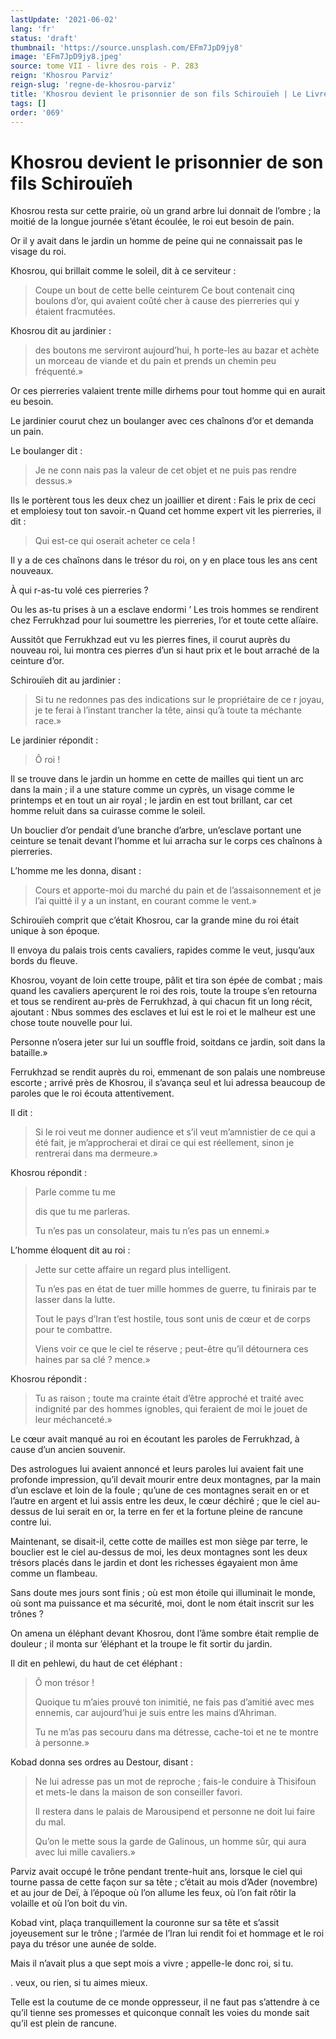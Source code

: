 ```yaml
---
lastUpdate: '2021-06-02'
lang: 'fr'
status: 'draft'
thumbnail: 'https://source.unsplash.com/EFm7JpD9jy8'
image: 'EFm7JpD9jy8.jpeg'
source: tome VII - livre des rois - P. 283
reign: 'Khosrou Parviz'
reign-slug: 'regne-de-khosrou-parviz'
title: 'Khosrou devient le prisonnier de son fils Schirouïeh | Le Livre des Rois | Shâhnâmeh'
tags: []
order: '069'
---
```


<!-- LTeX: language=fr -->

# Khosrou devient le prisonnier de son fils Schirouïeh

Khosrou resta sur cette prairie, où un grand arbre lui donnait de l’ombre ; la moitié de la longue journée s’étant écoulée, le roi eut besoin de pain.

Or il y avait dans le jardin un homme de peine qui ne connaissait pas le visage du roi.

Khosrou, qui brillait comme le soleil, dit à ce serviteur :

> Coupe un bout de cette belle ceinturem Ce bout contenait cinq boulons d’or, qui avaient coûté cher à cause des pierreries qui y étaient fracmutées.

Khosrou dit au jardinier :

> des boutons me serviront aujourd’hui, h porte-les au bazar et achète un morceau de viande et du pain et prends un chemin peu fréquenté.»

Or ces pierreries valaient trente mille dirhems pour tout homme qui en aurait eu besoin.

Le jardinier courut chez un boulanger avec ces chaînons d’or et demanda un pain.

Le boulanger dit :

> Je ne conn nais pas la valeur de cet objet et ne puis pas rendre dessus.»

Ils le portèrent tous les deux chez un joaillier et dirent : Fais le prix de ceci et emploiesy tout ton savoir.-n Quand cet homme expert vit les pierreries, il dit :

> Qui est-ce qui oserait acheter ce cela !

Il y a de ces chaînons dans le trésor du roi, on y en place tous les ans cent nouveaux.

À qui r-as-tu volé ces pierreries ?

Ou les as-tu prises à un a esclave endormi ’
Les trois hommes se rendirent chez Ferrukhzad pour lui soumettre les pierreries, l’or et toute cette alïaire.

Aussitôt que Ferrukhzad eut vu les pierres fines, il courut auprès du nouveau roi, lui montra ces pierres d’un si haut prix et le bout arraché de la ceinture d’or.

Schirouïeh dit au jardinier :

> Si tu ne redonnes pas des indications sur le propriétaire de ce r joyau, je te ferai à l’instant trancher la tête, ainsi qu’à toute ta méchante race.»

Le jardinier répondit :

> Ô roi !

Il se trouve dans le jardin un homme en cette de mailles qui tient un arc dans la main ; il a une stature comme un cyprès, un visage comme le printemps et en tout un air royal ; le jardin en est tout brillant, car cet homme reluit dans sa cuirasse comme le soleil.

Un bouclier d’or pendait d’une branche d’arbre, un’esclave portant une ceinture se tenait devant l’homme et lui arracha sur le corps ces chaînons à pierreries.

L’homme me les donna, disant :

> Cours et apporte-moi du marché du pain et de l’assaisonnement et je l’ai quitté il y a un instant, en courant comme le vent.»

Schirouïeh comprit que c’était Khosrou, car la grande mine du roi était unique à son époque.

Il envoya du palais trois cents cavaliers, rapides comme le veut, jusqu’aux bords du fleuve.

Khosrou, voyant de loin cette troupe, pâlit et tira son épée de combat ; mais quand les cavaliers aperçurent le roi des rois, toute la troupe s’en retourna et tous se rendirent au-près de Ferrukhzad, à qui chacun fit un long récit, ajoutant : Nbus sommes des esclaves et lui est le roi et le malheur est une chose toute nouvelle pour lui.

Personne n’osera jeter sur lui un souffle froid, soitdans ce jardin, soit dans la bataille.»

Ferrukhzad se rendit auprès du roi, emmenant de son palais une nombreuse escorte ; arrivé près de Khosrou, il s’avança seul et lui adressa beaucoup de paroles que le roi écouta attentivement.

Il dit :

> Si le roi veut me donner audience et s’il veut m’amnistier de ce qui a été fait, je m’approcherai et dirai ce qui est réellement, sinon je rentrerai dans ma dermeure.»

Khosrou répondit :

> Parle comme tu me
>
> 
>
> dis que tu me parleras.
>
> Tu n’es pas un consolateur, mais tu n’es pas un ennemi.»

L’homme éloquent dit au roi :

> Jette sur cette affaire un regard plus intelligent.
>
> Tu n’es pas en état de tuer mille hommes de guerre, tu finirais par te lasser dans la lutte.
>
> Tout le pays d’Iran t’est hostile, tous sont unis de cœur et de corps pour te combattre.
>
> Viens voir ce que le ciel te réserve ; peut-être qu’il détournera ces haines par sa clé ?
mence.»

Khosrou répondit :

> Tu as raison ; toute ma crainte était d’être approché et traité avec indignité par des hommes ignobles, qui feraient de moi le jouet de leur méchanceté.»

Le cœur avait manqué au roi en écoutant les paroles de Ferrukhzad, à cause d’un ancien souvenir.

Des astrologues lui avaient annoncé et leurs paroles lui avaient fait une profonde impression, qu’il devait mourir entre deux montagnes, par la main d’un esclave et loin de la foule ; qu’une de ces montagnes serait en or et l’autre en argent et lui assis entre les deux, le cœur déchiré ; que le ciel au-dessus de lui serait en or, la terre en fer et la fortune pleine de rancune contre lui.

Maintenant, se disait-il, cette cotte de mailles est mon siège par terre, le bouclier est le ciel au-dessus de moi, les deux montagnes sont les deux trésors placés dans le jardin et dont les richesses égayaient mon âme comme un flambeau.

Sans doute mes jours sont finis ; où est mon étoile qui illuminait le monde, où sont ma puissance et ma sécurité, moi, dont le nom était inscrit sur les trônes ?

On amena un éléphant devant Khosrou, dont l’âme sombre était remplie de douleur ; il monta sur ’éléphant et la troupe le fit sortir du jardin.

Il dit en pehlewi, du haut de cet éléphant :

> Ô mon trésor !
>
> Quoique tu m’aies prouvé ton inimitié, ne fais pas d’amitié avec mes ennemis, car aujourd’hui je suis entre les mains d’Ahriman.
>
> Tu ne m’as pas secouru dans ma détresse, cache-toi et ne te montre à personne.»

Kobad donna ses ordres au Destour, disant :

> Ne lui adresse pas un mot de reproche ; fais-le conduire à Thisifoun et mets-le dans la maison de son conseiller favori.
>
> Il restera dans le palais de Marousipend et personne ne doit lui faire du mal.
>
> Qu’on le mette sous la garde de Galinous, un homme sûr, qui aura avec lui mille cavaliers.»

Parviz avait occupé le trône pendant trente-huit ans, lorsque le ciel qui tourne passa de cette façon sur sa tête ; c’était au mois d’Ader (novembre) et au jour de Deï, à l’époque où l’on allume les feux, où
l’on fait rôtir la volaille et où l’on boit du vin.

Kobad vint, plaça tranquillement la couronne sur sa tête et s’assit joyeusement sur le trône ; l’armée de l’Iran lui rendit foi et hommage et le roi paya du trésor une aunée de solde.

Mais il n’avait plus a que sept mois a vivre ; appelle-le donc roi, si tu.

. veux, ou rien, si tu aimes mieux.

Telle est la coutume de ce monde oppresseur, il ne faut pas s’attendre à ce qu’il tienne ses promesses et quiconque connaît les voies du monde sait qu’il est plein de rancune.
